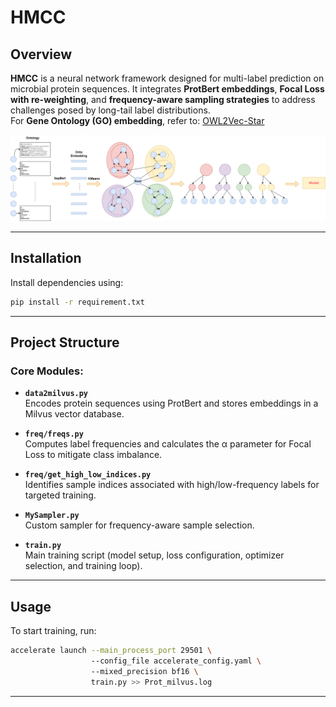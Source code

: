 # HMCC  

## Overview  

**HMCC** is a neural network framework designed for multi-label prediction on microbial protein sequences. It integrates **ProtBert embeddings**, **Focal Loss with re-weighting**, and **frequency-aware sampling strategies** to address challenges posed by long-tail label distributions.  
For **Gene Ontology (GO) embedding**, refer to: [OWL2Vec-Star](https://github.com/KRR-Oxford/OWL2Vec-Star.git)  

![workflow](./image/workflow.png)

---

## Installation  

Install dependencies using:  

```bash  
pip install -r requirement.txt  
```  

---

## Project Structure  

### Core Modules:  

- **`data2milvus.py`**  
  Encodes protein sequences using ProtBert and stores embeddings in a Milvus vector database.  

- **`freq/freqs.py`**  
  Computes label frequencies and calculates the α parameter for Focal Loss to mitigate class imbalance.  

- **`freq/get_high_low_indices.py`**  
  Identifies sample indices associated with high/low-frequency labels for targeted training.  

- **`MySampler.py`**  
  Custom sampler for frequency-aware sample selection.  

- **`train.py`**  
  Main training script (model setup, loss configuration, optimizer selection, and training loop).  

---

## Usage  

To start training, run:  
```bash  
accelerate launch --main_process_port 29501 \  
                  --config_file accelerate_config.yaml \  
                  --mixed_precision bf16 \  
                  train.py >> Prot_milvus.log  
```  

---
